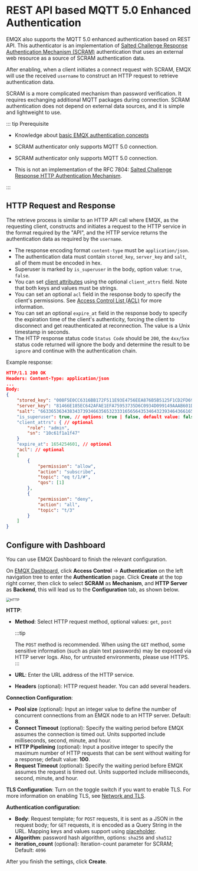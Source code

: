 # REST API based MQTT 5.0 Enhanced Authentication

EMQX also supports the MQTT 5.0 enhanced authentication based on REST API. This authenticator is an implementation of [Salted Challenge Response Authentication Mechanism (SCRAM)](https://en.wikipedia.org/wiki/Salted_Challenge_Response_Authentication_Mechanism) authentication that uses an external web resource as a source of SCRAM authentication data.

After enabling, when a client initiates a connect request with SCRAM, EMQX will use the received `username` to construct an HTTP request to retrieve 
 authentication data.

SCRAM is a more complicated mechanism than password verification. It requires exchanging additional MQTT packages during connection. SCRAM authentication does not depend on external data sources, and it is simple and lightweight to use.

::: tip Prerequisite

- Knowledge about [basic EMQX authentication concepts](../authn/authn.md)

- SCRAM authenticator only supports MQTT 5.0 connection.

- SCRAM authenticator only supports MQTT 5.0 connection.

- This is not an implementation of the RFC 7804: [Salted Challenge Response HTTP Authentication Mechanism](https://datatracker.ietf.org/doc/html/rfc7804).

:::

## HTTP Request and Response

The retrieve process is similar to an HTTP API call where EMQX, as the requesting client, constructs and initiates a request to the HTTP service in the format required by the "API", and the HTTP service returns the authentication data as required by the `username`.

- The response encoding format `content-type` must be `application/json`.
- The authentication data must contain `stored_key`, `server_key` and `salt`, all of them must be encoded in hex.
- Superuser is marked by `is_superuser` in the body, option value: `true`, `false`.
- You can set [client attributes](../../client-attributes/client-attributes.md) using the optional `client_attrs` field. Note that both keys and values must be strings.
- You can set an optional `acl` field in the response body to specify the client's permissions. See [Access Control List (ACL)](./acl.md) for more information.
- You can set an optional `expire_at` field in the response body to specify the expiration time of the client's authenticity, forcing the client to disconnect and get reauthenticated at reconnection. The value is a Unix timestamp in seconds.
- The HTTP response status code `Status Code` should be `200`, the `4xx/5xx` status code returned will ignore the body and determine the result to be `ignore` and continue with the authentication chain.

Example response:

```json
HTTP/1.1 200 OK
Headers: Content-Type: application/json
...
Body:
{
    "stored_key": "008F5E0CC6316BB172F511E93E4756EEA876B5B5125F1CD2FD69A2C30F9A0D73",
    "server_key": "81466E185EC642AFAE1EFA75953735D6C0934D099149AAAB601D59F8F8162580",
    "salt": "6633653634383437393466356532333165656435346432393464366165393137"
    "is_superuser": true, // options: true | false, default value: false
    "client_attrs": { // optional 
        "role": "admin",
        "sn": "10c61f1a1f47"
    }
    "expire_at": 1654254601, // optional 
    "acl": // optional 
    [
        {
            "permission": "allow",
            "action": "subscribe",
            "topic": "eq t/1/#",
            "qos": [1]
        },
        {
            "permission": "deny",
            "action": "all",
            "topic": "t/3"
        }
    ]
}
```

## Configure with Dashboard

You can use EMQX Dashboard to finish the relevant configuration.

On [EMQX Dashboard](http://127.0.0.1:18083/#/authentication), click **Access Control** -> **Authentication** on the left navigation tree to enter the **Authentication** page. Click **Create** at the top right corner, then click to select **SCRAM** as **Mechanism**, and **HTTP Server** as **Backend**, this will lead us to the **Configuration** tab, as shown below.

<img src="./assets/the-img.png" alt="HTTP" style="zoom:67%;" />



**HTTP**:

- **Method**: Select HTTP request method, optional values: `get`, `post`

  :::tip

  The `POST` method is recommended. When using the `GET` method, some sensitive information (such as plain text passwords) may be exposed via HTTP server logs. Also, for untrusted environments, please use HTTPS.
   :::

- **URL**: Enter the URL address of the HTTP service.
- **Headers** (optional): HTTP request header. You can add several headers.

**Connection Configuration**:

- **Pool size** (optional): Input an integer value to define the number of concurrent connections from an EMQX node to an HTTP server. Default: **8**. 
- **Connect Timeout** (optional): Specify the waiting period before EMQX assumes the connection is timed out. Units supported include milliseconds, second, minute, and hour.
- **HTTP Pipelining** (optional): Input a positive integer to specify the maximum number of HTTP requests that can be sent without waiting for a response; default value: **100**.
- **Request Timeout** (optional): Specify the waiting period before EMQX assumes the request is timed out. Units supported include milliseconds, second, minute, and hour.

**TLS Configuration**: Turn on the toggle switch if you want to enable TLS. For more information on enabling TLS, see [Network and TLS](../../network/overview.md).

**Authentication configuration**:

- **Body**: Request template; for `POST` requests, it is sent as a JSON in the request body; for `GET` requests, it is encoded as a Query String in the URL. Mapping keys and values support using [placeholder](./authn.md#authentication-placeholders).
- **Algorithm**: password hash algorithm, options: `sha256` and `sha512`
- **iteration_count** (optional): Iteration-count parameter for SCRAM; Default: `4096`

After you finish the settings, click **Create**.

